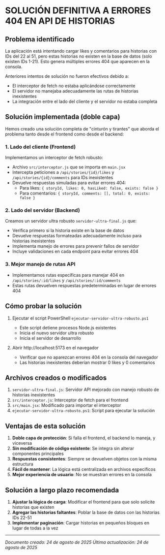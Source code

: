 # SOLUCIÓN DEFINITIVA A ERRORES 404 EN API DE HISTORIAS

## Problema identificado

La aplicación está intentando cargar likes y comentarios para historias con IDs del 22 al 51, pero estas historias no existen en la base de datos (solo existen IDs 1-21). Esto genera múltiples errores 404 que aparecen en la consola.

Anteriores intentos de solución no fueron efectivos debido a:
- El interceptor de fetch no estaba aplicándose correctamente
- El servidor no manejaba adecuadamente las rutas de historias inexistentes
- La integración entre el lado del cliente y el servidor no estaba completa

## Solución implementada (doble capa)

Hemos creado una solución completa de "cinturón y tirantes" que aborda el problema tanto desde el frontend como desde el backend:

### 1. Lado del cliente (Frontend)

Implementamos un interceptor de fetch robusto:

- Archivo `src/interceptor.js` que se importa en `main.jsx`
- Intercepta peticiones a `/api/stories/{id}/likes` y `/api/stories/{id}/comments` para IDs inexistentes
- Devuelve respuestas simuladas para evitar errores 404:
  - Para likes: `{ storyId, likes: 0, hasLiked: false, exists: false }`
  - Para comentarios: `{ storyId, comments: [], total: 0, exists: false }`

### 2. Lado del servidor (Backend)

Creamos un servidor ultra robusto `servidor-ultra-final.js` que:

- Verifica primero si la historia existe en la base de datos
- Devuelve respuestas formateadas adecuadamente incluso para historias inexistentes
- Implementa manejo de errores para prevenir fallos de servidor
- Incluye validaciones en cada endpoint para evitar errores 404

### 3. Mejor manejo de rutas API

- Implementamos rutas específicas para manejar 404 en `/api/stories/:id/likes` y `/api/stories/:id/comments`
- Estas rutas devuelven respuestas predeterminadas en lugar de errores 404

## Cómo probar la solución

1. Ejecutar el script PowerShell `ejecutar-servidor-ultra-robusto.ps1`
   - Este script detiene procesos Node.js existentes
   - Inicia el nuevo servidor ultra robusto
   - Inicia el servidor de desarrollo

2. Abrir http://localhost:5173 en el navegador
   - Verificar que no aparezcan errores 404 en la consola del navegador
   - Las historias inexistentes deberían mostrar 0 likes y 0 comentarios

## Archivos creados o modificados

1. `servidor-ultra-final.js`: Servidor API mejorado con manejo robusto de historias inexistentes
2. `src/interceptor.js`: Interceptor de fetch para el frontend
3. `src/main.jsx`: Modificado para importar el interceptor
4. `ejecutar-servidor-ultra-robusto.ps1`: Script para ejecutar la solución

## Ventajas de esta solución

1. **Doble capa de protección**: Si falla el frontend, el backend lo maneja, y viceversa
2. **Sin modificación de código existente**: Se integra sin alterar componentes principales
3. **Respuestas consistentes**: Siempre se devuelven objetos con la misma estructura
4. **Fácil de mantener**: La lógica está centralizada en archivos específicos
5. **Mejor experiencia de usuario**: No se muestran errores en la consola

## Solución a largo plazo recomendada

1. **Ajustar la lógica de carga**: Modificar el frontend para que solo solicite historias que existen
2. **Agregar las historias faltantes**: Poblar la base de datos con las historias IDs 22-51
3. **Implementar paginación**: Cargar historias en pequeños bloques en lugar de todas a la vez

---

*Documento creado: 24 de agosto de 2025*
*Última actualización: 24 de agosto de 2025*

